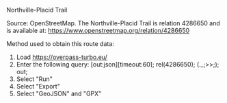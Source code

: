 Northville-Placid Trail

Source: OpenStreetMap. The Northville-Placid Trail is relation 4286650 and is available at: https://www.openstreetmap.org/relation/4286650

Method used to obtain this route data:

1. Load https://overpass-turbo.eu/
2. Enter the following query:
    [out:json][timeout:60];
    rel(4286650);
    (._;>>;);
    out;
3. Select "Run"
4. Select "Export"
5. Select "GeoJSON" and "GPX"
